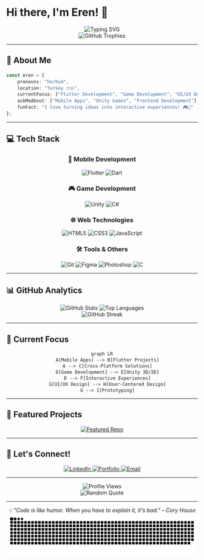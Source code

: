 # Hi there, I'm Eren! 👋

<div align="center">
  <img src="https://readme-typing-svg.herokuapp.com?font=Fira+Code&size=30&duration=3000&pause=1000&color=58A6FF&center=true&vCenter=true&multiline=true&repeat=false&width=600&height=100&lines=Software+Developer;Mobile+%26+Game+Developer;UI%2FUX+Enthusiast" alt="Typing SVG" />
</div>

<div align="center">
  <img src="https://github-profile-trophy.vercel.app/?username=ERNKLYC&theme=algolia&no-frame=true&no-bg=false&margin-w=4&row=1" alt="GitHub Trophies" />
</div>

---

## 🚀 About Me

```typescript
const eren = {
    pronouns: "he/him",
    location: "Turkey 🇹🇷",
    currentFocus: ["Flutter Development", "Game Development", "UI/UX Design"],
    askMeAbout: ["Mobile Apps", "Unity Games", "Frontend Development"],
    funFact: "I love turning ideas into interactive experiences! 🎮📱"
};
```

---

## 💻 Tech Stack

<div align="center">

### 📱 Mobile Development
![Flutter](https://img.shields.io/badge/Flutter-02569B?style=for-the-badge&logo=flutter&logoColor=white)
![Dart](https://img.shields.io/badge/Dart-0175C2?style=for-the-badge&logo=dart&logoColor=white)

### 🎮 Game Development
![Unity](https://img.shields.io/badge/Unity-100000?style=for-the-badge&logo=unity&logoColor=white)
![C#](https://img.shields.io/badge/C%23-239120?style=for-the-badge&logo=c-sharp&logoColor=white)

### 🌐 Web Technologies
![HTML5](https://img.shields.io/badge/HTML5-E34F26?style=for-the-badge&logo=html5&logoColor=white)
![CSS3](https://img.shields.io/badge/CSS3-1572B6?style=for-the-badge&logo=css3&logoColor=white)
![JavaScript](https://img.shields.io/badge/JavaScript-F7DF1E?style=for-the-badge&logo=javascript&logoColor=black)

### 🛠️ Tools & Others
![Git](https://img.shields.io/badge/Git-F05032?style=for-the-badge&logo=git&logoColor=white)
![Figma](https://img.shields.io/badge/Figma-F24E1E?style=for-the-badge&logo=figma&logoColor=white)
![Photoshop](https://img.shields.io/badge/Adobe%20Photoshop-31A8FF?style=for-the-badge&logo=adobe-photoshop&logoColor=white)
![C](https://img.shields.io/badge/C-00599C?style=for-the-badge&logo=c&logoColor=white)

</div>

---

## 📊 GitHub Analytics

<div align="center">
  <img height="180em" src="https://github-readme-stats.vercel.app/api?username=ERNKLYC&show_icons=true&theme=github_dark&hide_border=true&count_private=true" alt="GitHub Stats" />
  <img height="180em" src="https://github-readme-stats.vercel.app/api/top-langs?username=ERNKLYC&layout=compact&theme=github_dark&hide_border=true" alt="Top Languages" />
</div>

<div align="center">
  <img src="https://github-readme-streak-stats.herokuapp.com/?user=ERNKLYC&theme=github-dark-blue&hide_border=true" alt="GitHub Streak" />
</div>

---

## 🎯 Current Focus

<div align="center">

```mermaid
graph LR
    A[Mobile Apps] --> B[Flutter Projects]
    A --> C[Cross-Platform Solutions]
    D[Game Development] --> E[Unity 3D/2D]
    D --> F[Interactive Experiences]
    G[UI/UX Design] --> H[User-Centered Design]
    G --> I[Prototyping]
```

</div>

---

## 🌟 Featured Projects

<div align="center">
  <a href="https://github.com/ERNKLYC">
    <img src="https://github-readme-stats.vercel.app/api/pin/?username=ERNKLYC&repo=your-best-repo&theme=github_dark&hide_border=true" alt="Featured Repo" />
  </a>
</div>

---

## 🤝 Let's Connect!

<div align="center">
  <a href="https://www.linkedin.com/in/erenklyc/" target="_blank">
    <img src="https://img.shields.io/badge/LinkedIn-0077B5?style=for-the-badge&logo=linkedin&logoColor=white" alt="LinkedIn" />
  </a>
  <a href="https://ernklyc.github.io/" target="_blank">
    <img src="https://img.shields.io/badge/Portfolio-FF5722?style=for-the-badge&logo=google-chrome&logoColor=white" alt="Portfolio" />
  </a>
  <a href="mailto:your-email@example.com" target="_blank">
    <img src="https://img.shields.io/badge/Email-D14836?style=for-the-badge&logo=gmail&logoColor=white" alt="Email" />
  </a>
</div>

---

<div align="center">
  <img src="https://komarev.com/ghpvc/?username=ERNKLYC&label=Profile%20Views&color=brightgreen&style=for-the-badge" alt="Profile Views" />
</div>

<div align="center">
  <img src="https://quotes-github-readme.vercel.app/api?type=horizontal&theme=dark" alt="Random Quote" />
</div>

---

<div align="center">
  <i>💡 "Code is like humor. When you have to explain it, it's bad." – Cory House</i>
</div>

<div align="center">
  <img src="https://raw.githubusercontent.com/platane/snk/output/github-contribution-grid-snake-dark.svg" alt="Snake Animation" />
</div>

